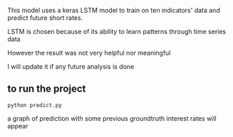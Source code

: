This model uses a keras LSTM model to train on ten indicators' data and predict future short rates. 

LSTM is chosen because of its ability to learn patterns through time series data

However the result was not very helpful nor meaningful

I will update it if any future analysis is done 

## to run the project
`python predict.py`

a graph of prediction with some previous groundtruth interest rates will appear
